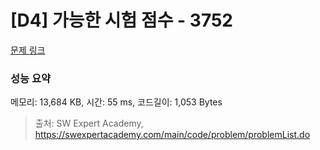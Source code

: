 # [D4] 가능한 시험 점수 - 3752 

[문제 링크](https://swexpertacademy.com/main/code/problem/problemDetail.do?contestProbId=AWHPkqBqAEsDFAUn) 

### 성능 요약

메모리: 13,684 KB, 시간: 55 ms, 코드길이: 1,053 Bytes



> 출처: SW Expert Academy, https://swexpertacademy.com/main/code/problem/problemList.do